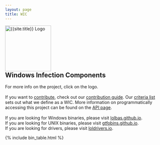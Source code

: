 ```yaml
---
layout: page
title: WIC
---
```


<script async src="https://www.googletagmanager.com/gtag/js?id=UA-133649096-1"></script>
<script>
  window.dataLayer = window.dataLayer || [];
  function gtag(){dataLayer.push(arguments);}
  gtag('js', new Date());
  gtag('config', 'UA-133649096-1');
</script>

<div class="header-box">
<a href="https://github.com/hegusung/WIC/blob/master/README.md"><img src="{{ '/assets/logo.png' | relative_url }}" height="150" alt="{{site.title}} Logo" style="margin-right: 10px;"></a>
<div>
<h2 style="margin-top: 0">Windows Infection Components</h2>



For more info on the project, click on the logo.
<br><br>
If you want to <a href="{{ '/contributors' | relative_url}}">contribute</a>, check out our
<a href="https://github.com/hegusung/WIC/blob/master/CONTRIBUTING.md">contribution guide</a>.
Our <a href="https://github.com/hegusung/WIC#criteria">criteria list</a> sets out what we define as a WIC. More information on programmatically accessing this project can be found on the <a href="{{'/api' | relative_url }}">API page</a>.
<br>
<br>
If you are looking for Windows binaries, please visit <a href="https://lolbas.github.io/">lolbas.github.io</a>.
<br>
If you are looking for UNIX binaries, please visit <a href="https://gtfobins.github.io/">gtfobins.github.io</a>.
<br>
If you are looking for drivers, please visit <a href="https://www.loldrivers.io/">loldrivers.io</a>.
</div>
</div>

[functions]: /functions/
{% include bin_table.html %}
